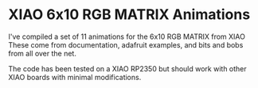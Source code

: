 # XIAO 6x10 RGB MATRIX Animations

I've compiled a set of 11 animations for the 6x10 RGB MATRIX from XIAO      
These come from documentation, adafruit examples, and bits and bobs      
from all over the net.

The code has been tested on a XIAO RP2350 but should work with other      
XIAO boards with minimal modifications.

